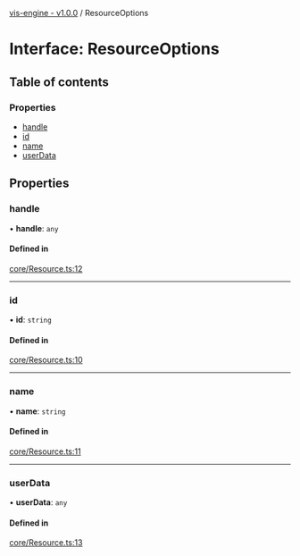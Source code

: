 [vis-engine - v1.0.0](../index.md) / ResourceOptions

# Interface: ResourceOptions

## Table of contents

### Properties

- [handle](ResourceOptions.md#handle)
- [id](ResourceOptions.md#id)
- [name](ResourceOptions.md#name)
- [userData](ResourceOptions.md#userdata)

## Properties

### handle

• **handle**: `any`

#### Defined in

[core/Resource.ts:12](https://github.com/sakitam-gis/vis-engine/blob/master/src/core/Resource.ts?at&#x3D;1dddf76#line&#x3D;12)

___

### id

• **id**: `string`

#### Defined in

[core/Resource.ts:10](https://github.com/sakitam-gis/vis-engine/blob/master/src/core/Resource.ts?at&#x3D;1dddf76#line&#x3D;10)

___

### name

• **name**: `string`

#### Defined in

[core/Resource.ts:11](https://github.com/sakitam-gis/vis-engine/blob/master/src/core/Resource.ts?at&#x3D;1dddf76#line&#x3D;11)

___

### userData

• **userData**: `any`

#### Defined in

[core/Resource.ts:13](https://github.com/sakitam-gis/vis-engine/blob/master/src/core/Resource.ts?at&#x3D;1dddf76#line&#x3D;13)
